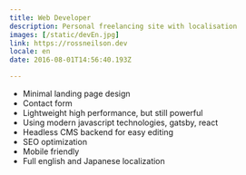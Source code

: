 ```yaml
---
title: Web Developer
description: Personal freelancing site with localisation
images: [/static/devEn.jpg]
link: https://rossneilson.dev
locale: en
date: 2016-08-01T14:56:40.193Z

---
```

* Minimal landing page design
* Contact form
* Lightweight high performance, but still powerful
* Using modern javascript technologies, gatsby, react
* Headless CMS backend for easy editing
* SEO optimization
* Mobile friendly
* Full english and Japanese localization